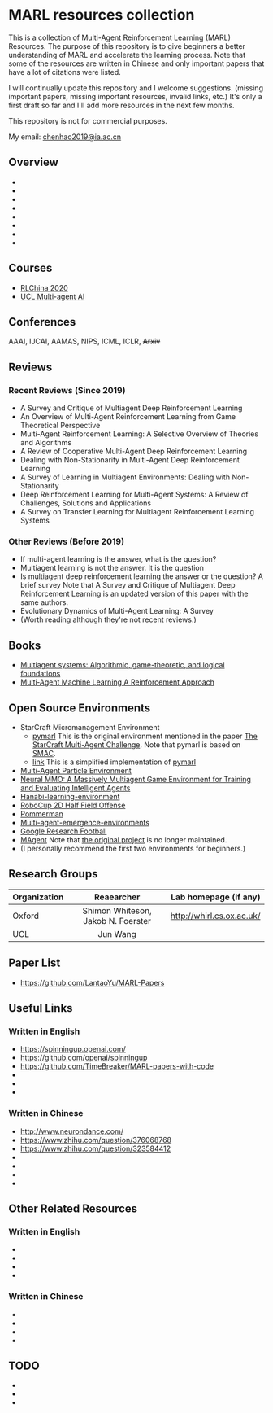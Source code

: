 # MARL resources collection
This is a collection of Multi-Agent Reinforcement Learning (MARL) Resources. The purpose of this repository is to give beginners a better understanding of MARL and accelerate the learning process. Note that some of the resources are written in Chinese and only important papers that have a lot of citations were listed. 

I will continually update this repository and I welcome suggestions. (missing important papers, missing important resources, invalid links, etc.) It's only a first draft so far and I'll add more resources in the next few months.

This repository is not for commercial purposes.

My email: chenhao2019@ia.ac.cn

## Overview
* 
* 
* 
* 
* 
* 
* 
* 

## Courses
* [RLChina 2020](https://rlchina.org/)
* [UCL Multi-agent AI](https://www.bilibili.com/video/BV1fz4y1S72S)

## Conferences
AAAI, IJCAI, AAMAS, NIPS, ICML, ICLR, ~~Arxiv~~

## Reviews
### Recent Reviews (Since 2019)
* A Survey and Critique of Multiagent Deep Reinforcement Learning
* An Overview of Multi-Agent Reinforcement Learning from Game Theoretical Perspective
* Multi-Agent Reinforcement Learning: A Selective Overview of Theories and Algorithms
* A Review of Cooperative Multi-Agent Deep Reinforcement Learning
* Dealing with Non-Stationarity in Multi-Agent Deep Reinforcement Learning
* A Survey of Learning in Multiagent Environments: Dealing with Non-Stationarity
* Deep Reinforcement Learning for Multi-Agent Systems: A Review of Challenges, Solutions and Applications
* A Survey on Transfer Learning for Multiagent Reinforcement Learning Systems

### Other Reviews (Before 2019)
* If multi-agent learning is the answer, what is the question?
* Multiagent learning is not the answer. It is the question
* Is multiagent deep reinforcement learning the answer or the question? A brief survey    Note that A Survey and Critique of Multiagent Deep Reinforcement Learning is an updated version of this paper with the same authors.
* Evolutionary Dynamics of Multi-Agent Learning: A Survey 
* (Worth reading although they're not recent reviews.)

## Books
* [Multiagent systems: Algorithmic, game-theoretic, and logical foundations](http://www.masfoundations.org/download.html)
* [Multi‐Agent Machine Learning A Reinforcement Approach](https://www.engineerrefe.com/multi-agent-machine-learning/)

## Open Source Environments
* StarCraft Micromanagement Environment
   * [pymarl](https://github.com/oxwhirl/pymarl) This is the original environment mentioned in the paper [The StarCraft Multi-Agent Challenge](https://arxiv.org/abs/1902.04043). Note that pymarl is based on [SMAC](https://github.com/oxwhirl/smac).
   * [link](https://github.com/starry-sky6688/StarCraft) This is a simplified implementation of [pymarl](https://github.com/oxwhirl/pymarl)
* [Multi-Agent Particle Environment](https://github.com/openai/multiagent-particle-envs)
* [Neural MMO: A Massively Multiagent Game Environment for Training and Evaluating Intelligent Agents](https://github.com/openai/neural-mmo)
* [Hanabi-learning-environment](https://github.com/deepmind/hanabi-learning-environment)
* [RoboCup 2D Half Field Offense](https://github.com/LARG/HFO)
* [Pommerman](https://www.pommerman.com/)
* [Multi-agent-emergence-environments](https://github.com/openai/multi-agent-emergence-environments)
* [Google Research Football](https://github.com/google-research/football)
* [MAgent](https://github.com/PettingZoo-Team/MAgent) Note that [the original project](https://github.com/geek-ai/MAgent) is no longer maintained.
* (I personally recommend the first two environments for beginners.)

## Research Groups
Organization|Reaearcher|Lab homepage (if any)
--|:--:|--:
Oxford|Shimon Whiteson, Jakob N. Foerster|http://whirl.cs.ox.ac.uk/  
UCL|Jun Wang|







## Paper List
* https://github.com/LantaoYu/MARL-Papers

## Useful Links
### Written in English
* https://spinningup.openai.com/
* https://github.com/openai/spinningup
* https://github.com/TimeBreaker/MARL-papers-with-code
* 
* 
* 

### Written in Chinese
* http://www.neurondance.com/
* https://www.zhihu.com/question/376068768
* https://www.zhihu.com/question/323584412
* 
* 
* 
* 

## Other Related Resources
### Written in English
* 
* 
* 
* 

### Written in Chinese
* 
* 
* 
* 
## TODO
* 
* 
* 




## 








